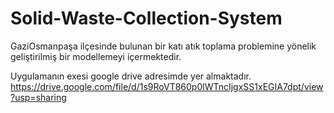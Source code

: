# Solid-Waste-Collection-System
GaziOsmanpaşa ilçesinde bulunan bir katı atık toplama problemine yönelik geliştirilmiş bir modellemeyi içermektedir.

Uygulamanın exesi google drive adresimde yer almaktadır.
https://drive.google.com/file/d/1s9RoVT860p0lWTncIjgxSS1xEGIA7dpt/view?usp=sharing
